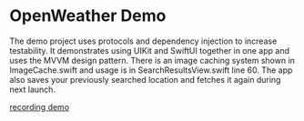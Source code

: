#  OpenWeather Demo

The demo project uses protocols and dependency injection to increase testability. It demonstrates using UIKit and SwiftUI together in one app and uses the MVVM design pattern. There is an image caching system shown in ImageCache.swift and usage is in SearchResultsView.swift line 60. The app also saves your previously searched location and fetches it again during next launch.

[recording demo](simulator.gif)
